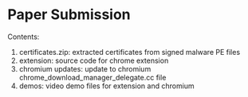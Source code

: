 # Paper Submission

Contents:
1. certificates.zip: extracted certificates from signed malware PE files
2. extension: source code for chrome extension
3. chromium updates: update to chromium chrome_download_manager_delegate.cc file
4. demos: video demo files for extension and chromium
